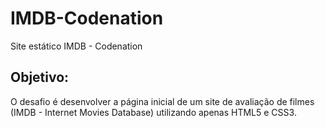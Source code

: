 # IMDB-Codenation
Site estático IMDB - Codenation
## Objetivo:
O desafio é desenvolver a página inicial de um site de avaliação de filmes (IMDB - Internet Movies Database) utilizando apenas HTML5 e CSS3.
